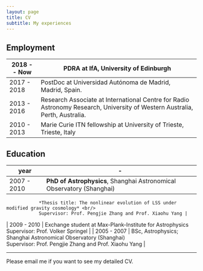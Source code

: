 ```yaml
---
layout: page
title: CV
subtitle: My experiences
---
```


## Employment

| 2018 - - Now | PDRA at IfA, University of Edinburgh |
| ----------- | ----------------------------------------------------------------------------- |
| 2017 - 2018 | PostDoc at Universidad Autónoma de Madrid, Madrid, Spain.  |
| 2013 - 2016 | Research Associate at International Centre for Radio Astronomy Research, University of Western Australia, Perth, Australia. |
| 2010 - 2013 | Marie Curie ITN fellowship at University of Trieste, Trieste, Italy   |


## Education

| year        |                           -                                           |
| ----------- | ------------------------------------------ |
| 2007 - 2010 | **PhD of Astrophysics**, Shanghai Astronomical Observatory (Shanghai)<br/>
                *Thesis title: The nonlinear evolution of LSS under modified gravity cosmology* <br/>
                Supervisor: Prof. Pengjie Zhang and Prof. Xiaohu Yang |
| 2009 - 2010 | Exchange student at Max-Plank-Institute for Astrophysics <br/>
                Supervisor: Prof. Volker Springel  |
| 2005 - 2007 | BSc, Astrophysics; Shanghai Astronomical Observatory (Shanghai) <br/>
                Supervisor: Prof. Pengjie Zhang and Prof. Xiaohu Yang |

* * *

Please email me if you want to see my detailed CV.
